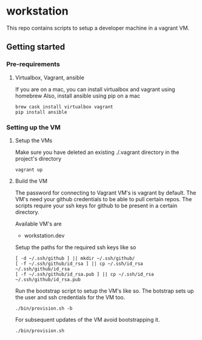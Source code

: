 # workstation

This repo contains scripts to setup a developer machine in a vagrant VM.

## Getting started

### Pre-requirements

1. Virtualbox, Vagrant, ansible

    If you are on a mac, you can install virtualbox and vagrant using homebrew
    Also, install ansible using pip on a mac

    ```shell
    brew cask install virtualbox vagrant
    pip install ansible
    ```

### Setting up the VM

1. Setup the VMs

    Make sure you have deleted an existing ./.vagrant directory in the project's directory

    ```shell
    vagrant up
    ```

2. Build the VM

    The password for connecting to Vagrant VM's is vagrant by default.
    The VM's need your github credentials to be able to pull certain repos.
    The scripts require your ssh keys for github to be present in a certain directory.

    Available VM's are
    - workstation.dev

    Setup the paths for the required ssh keys like so
    ```shell
    [ -d ~/.ssh/github ] || mkdir ~/.ssh/github/
    [ -f ~/.ssh/github/id_rsa ] || cp ~/.ssh/id_rsa ~/.ssh/github/id_rsa
    [ -f ~/.ssh/github/id_rsa.pub ] || cp ~/.ssh/id_rsa ~/.ssh/github/id_rsa.pub
    ```

    Run the bootstrap script to setup the VM's like so.
    The botstrap sets up the user and ssh credentials for the VM too.
    ```shell
    ./bin/provision.sh -b
    ```

    For subsequent updates of the VM avoid bootstrapping it.
    ```shell
    ./bin/provision.sh
    ```
